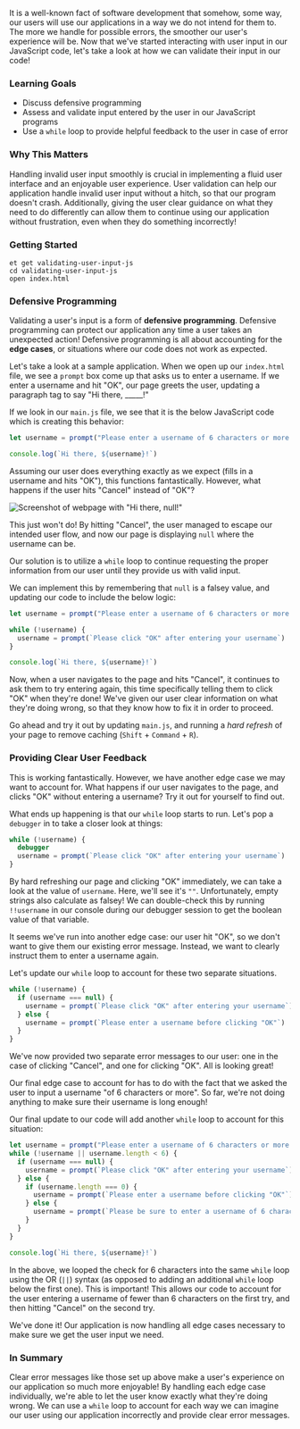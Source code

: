 It is a well-known fact of software development that somehow, some way, our users will use our applications in a way we do not intend for them to. The more we handle for possible errors, the smoother our user's experience will be. Now that we've started interacting with user input in our JavaScript code, let's take a look at how we can validate their input in our code!

### Learning Goals
- Discuss defensive programming
- Assess and validate input entered by the user in our JavaScript programs
- Use a `while` loop to provide helpful feedback to the user in case of error

### Why This Matters

Handling invalid user input smoothly is crucial in implementing a fluid user interface and an enjoyable user experience. User validation can help our application handle invalid user input without a hitch, so that our program doesn't crash. Additionally, giving the user clear guidance on what they need to do differently can allow them to continue using our application without frustration, even when they do something incorrectly!

### Getting Started

```no-highlight
et get validating-user-input-js
cd validating-user-input-js
open index.html
```

### Defensive Programming

Validating a user's input is a form of **defensive programming**. Defensive programming can protect our application any time a user takes an unexpected action! Defensive programming is all about accounting for the **edge cases**, or situations where our code does not work as expected.

Let's take a look at a sample application. When we open up our `index.html` file, we see a `prompt` box come up that asks us to enter a username. If we enter a username and hit "OK", our page greets the user, updating a paragraph tag to say "Hi there, _____!"

If we look in our `main.js` file, we see that it is the below JavaScript code which is creating this behavior:

```javascript
let username = prompt("Please enter a username of 6 characters or more.")

console.log(`Hi there, ${username}!`)
```

Assuming our user does everything exactly as we expect (fills in a username and hits "OK"), this functions fantastically. However, what happens if the user hits "Cancel" instead of "OK"?

![Screenshot of webpage with "Hi there, null!"][user-input-null]

This just won't do! By hitting "Cancel", the user managed to escape our intended user flow, and now our page is displaying `null` where the username can be.

Our solution is to utilize a `while` loop to continue requesting the proper information from our user until they provide us with valid input.

We can implement this by remembering that `null` is a falsey value, and updating our code to include the below logic:

```javascript
let username = prompt("Please enter a username of 6 characters or more.")

while (!username) {
  username = prompt(`Please click "OK" after entering your username`)
}

console.log(`Hi there, ${username}!`)
```

Now, when a user navigates to the page and hits "Cancel", it continues to ask them to try entering again, this time specifically telling them to click "OK" when they're done! We've given our user clear information on what they're doing wrong, so that they know how to fix it in order to proceed.

Go ahead and try it out by updating `main.js`, and running a *hard refresh* of your page to remove caching (`Shift` + `Command` + `R`).

### Providing Clear User Feedback

This is working fantastically. However, we have another edge case we may want to account for. What happens if our user navigates to the page, and clicks "OK" without entering a username? Try it out for yourself to find out.

What ends up happening is that our `while` loop starts to run. Let's pop a `debugger` in to take a closer look at things:

```javascript
while (!username) {
  debugger
  username = prompt(`Please click "OK" after entering your username`)
}
```

By hard refreshing our page and clicking "OK" immediately, we can take a look at the value of `username`. Here, we'll see it's `""`. Unfortunately, empty strings also calculate as falsey! We can double-check this by running `!!username` in our console during our debugger session to get the boolean value of that variable.

It seems we've run into another edge case: our user hit "OK", so we don't want to give them our existing error message. Instead, we want to clearly instruct them to enter a username again.

Let's update our `while` loop to account for these two separate situations.

```javascript
while (!username) {
  if (username === null) {
    username = prompt(`Please click "OK" after entering your username`)
  } else {
    username = prompt(`Please enter a username before clicking "OK"`)
  }
}
```

We've now provided two separate error messages to our user: one in the case of clicking "Cancel", and one for clicking "OK". All is looking great!

Our final edge case to account for has to do with the fact that we asked the user to input a username "of 6 characters or more". So far, we're not doing anything to make sure their username is long enough!

Our final update to our code will add another `while` loop to account for this situation:

```javascript
let username = prompt("Please enter a username of 6 characters or more.")
while (!username || username.length < 6) {
  if (username === null) {
    username = prompt(`Please click "OK" after entering your username`)
  } else {
    if (username.length === 0) {
      username = prompt(`Please enter a username before clicking "OK"`)
    } else {
      username = prompt(`Please be sure to enter a username of 6 characters or more.`)
    }
  }
}

console.log(`Hi there, ${username}!`)
```

In the above, we looped the check for 6 characters into the same `while` loop using the OR (`||`) syntax (as opposed to adding an additional `while` loop below the first one). This is important! This allows our code to account for the user entering a username of fewer than 6 characters on the first try, and then hitting "Cancel" on the second try.

We've done it! Our application is now handling all edge cases necessary to make sure we get the user input we need.

### In Summary

Clear error messages like those set up above make a user's experience on our application so much more enjoyable! By handling each edge case individually, we're able to let the user know exactly what they're doing wrong. We can use a `while` loop to account for each way we can imagine our user using our application incorrectly and provide clear error messages.

[user-input-null]: https://s3.amazonaws.com/horizon-production/images/article/validating-user-input-js/user-input-null.png
